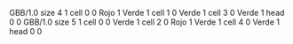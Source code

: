 <gs-board> GBB/1.0
size 4 1
cell 0 0 Rojo 1 Verde 1 
cell 1 0 Verde 1 
cell 3 0 Verde 1 
head 0 0
 </gs-board>
<gs-board> GBB/1.0
size 5 1
cell 0 0 Verde 1 
cell 2 0 Rojo 1 Verde 1 
cell 4 0 Verde 1 
head 0 0
 </gs-board>